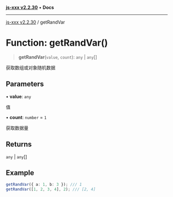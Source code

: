 [**js-xxx v2.2.30**](../README.md) • **Docs**

***

[js-xxx v2.2.30](../README.md) / getRandVar

# Function: getRandVar()

> **getRandVar**(`value`, `count`): `any` \| `any`[]

获取数组或对象随机数据

## Parameters

• **value**: `any`

值

• **count**: `number` = `1`

获取数据量

## Returns

`any` \| `any`[]

## Example

```ts
getRandVar({ a: 1, b: 3 }); /// 1
getRandVar([1, 2, 3, 4], 2); /// [2, 4]
```
